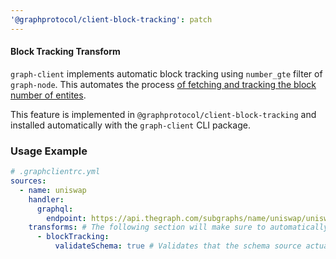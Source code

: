 ```yaml
---
'@graphprotocol/client-block-tracking': patch
---
```


#### Block Tracking Transform

`graph-client` implements automatic block tracking using `number_gte` filter of `graph-node`. This automates the process [of fetching and tracking the block number of entites](https://thegraph.com/docs/en/developer/distributed-systems/#polling-for-updated-data).

This feature is implemented in `@graphprotocol/client-block-tracking` and installed automatically with the `graph-client` CLI package.

### Usage Example

```yaml
# .graphclientrc.yml
sources:
  - name: uniswap
    handler:
      graphql:
        endpoint: https://api.thegraph.com/subgraphs/name/uniswap/uniswap-v2
    transforms: # The following section will make sure to automatically fetch the block information, and then use it for tracking in future queries.
      - blockTracking:
          validateSchema: true # Validates that the schema source actually contains _meta and input block filters.
```

